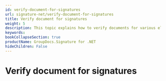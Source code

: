 ```yaml
---
id: verify-document-for-signatures
url: signature-net/verify-document-for-signatures
title: Verify document for signatures
weight: 5
description: This topic explains how to verify documents for various electronic signatures with GroupDocs.Signature API.
keywords: 
bookCollapseSection: true
productName: GroupDocs.Signature for .NET
hideChildren: False
---
```


# Verify document for signatures
